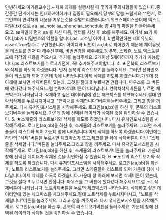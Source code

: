 안녕하세요 이기용교수님.~ 저희 과제를 실행시킬 때 몇가지 주의사항들이 있습니다.중간중간 단계에서는 인내하셔야하거나 집중이 필요해서 당부의 말씀 드릴게요.^^먼저, 로그인부터 연락처의 내용을 지우는것을 설명드리겠습니다.1. 워크스페이스폴더에 텍스트파일(.txt)으로 aa  aa_note aa_phone aa_schedule 총 4개의 파일을 만들어주세요.2. aa파일에 먼저 aa 를 치신 다음, 엔터를 치신 후 bb를 해주세요. 여기서 aa가 아이디,bb가 비밀번호의 역할을 합니다.ps. 교수님 아이디, 비번확인하는 제이유닛의 assertTrue함수로 구현했습니다. 아이디와 비번이 aa,bb로 되어있기 때문에 제이유닛을 테스트를 먼저 다 해주신 후에, 비번변경을 해주세요.3. 폰북, 스케쥴, 노트 텍스트필드에 각각의 내용을 적으시고, 추가를 눌러주세요. 2개이상 5개이하까지 추가가 가능합니다.ps.리스트보기를 누르시기전에, 꼭! 추가해주셔야합니다. 4. ★폰북의 리스트보기와 삭제를 하도록 하겠습니다. 먼저 폰북의 리스트보기를 눌러주세요. 그러면 전화번호들이 리스트화 되어 가운데 창에 나타납니다.이제 삭제를 하도록 하겠습니다.가운데 창 아래에 보시면 삭제버튼이 있는데, 그것을 절대!!! 누르시면 안됩니다. 마우스를 그 버튼에 왔다갔다 해주세요!그럼 연락처삭제버튼이 나타납니다. 연락처삭제버튼을 누르면 체크박스가 나타납니다. 삭제하고 싶은 데이터옆에 있는 체크박스를 체크해주세요.절대 연락처삭제를 누르시지마시고, "연락처를 삭제합니다"버튼을 눌러주세요. 그리고 창을 꺼주세요. 다시 유저인포시스템을 시작해주세요. 로그인(aa,bb)을 하신 후, 폰북의 리스트보기버튼을 눌러주세요. 가운데 창에 선택된 데이터가 삭제된 것을 확인하실 수 있습니다. 5. ★스케쥴의 리스트보기와 삭제를 하도록 하겠습니다. 다시 유저인포시스템을 시작해주세요. 로그인(aa,bb)을 하신 후, 스케쥴의 리스트보기를 눌러주세요. 그러면 스케쥴들이 리스트화 되어 가운데 창에 나타납니다.이제 삭제를 하도록 하겠습니다.이번에는 하단의 "삭제"버튼을 누르시면 체크박스가 뜨고,체크를 한 뒤에 삭제버튼이 아닌 "스케줄을 삭제합니다."버튼을 눌러주세요.그리고 창을 꺼주세요. 다시 유저인포시스템을 시작해주세요. 로그인(aa,bb)을 하신 후, 스케쥴의 리스트보기버튼을 눌러주세요. 가운데 창에 선택된 데이터가 삭제된 것을 확인하실 수 있습니다. 6. ★노트의 리스트보기와 삭제를 하도록 하겠습니다. 다시 유저인포시스템을 시작해주세요. 로그인(aa,bb)을 하신 후, 노트의 리스트보기를 눌러주세요. 그러면 스케쥴들이 리스트화 되어 가운데 창에 나타납니다.이제 삭제를 하도록 하겠습니다.가운데 창 아래에 보시면 삭제버튼이 있는데, 그것을 절대!!! 누르시면 안됩니다. 마우스를 그 버튼에 왔다갔다 해주세요!그럼 노트삭제버튼이 나타납니다. 노트삭제버튼을 누르면 체크박스가 나타납니다. 삭제하고 싶은 데이터옆에 있는 체크박스를 체크해주세요.절대 노트삭제를 누르시지마시고, "노트를 삭제합니다"버튼을 눌러주세요. 그리고 창을 꺼주세요. 다시 유저인포시스템을 시작해주세요. 로그인(aa,bb)을 하신 후, 폰북의 리스트보기버튼을 눌러주세요. 가운데 창에 선택된 데이터가 삭제된 것을 확인하실 수 있습니다. 
